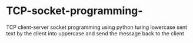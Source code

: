 # TCP-socket-programming-
TCP client-server socket programming using python turing lowercase sent text by the client into uppercase and send the message back to the client
